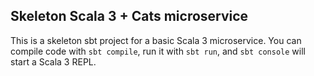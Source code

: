 ## Skeleton Scala 3 + Cats microservice

This is a skeleton sbt project for a basic Scala 3 microservice. You can compile code with `sbt compile`, run it with `sbt run`, and `sbt console` will start a Scala 3 REPL.
